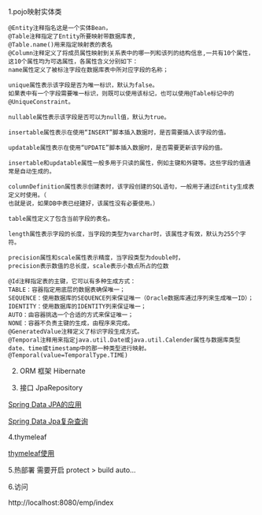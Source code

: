 1.pojo映射实体类

```
@Entity注释指名这是一个实体Bean，
@Table注释指定了Entity所要映射带数据库表,
@Table.name()用来指定映射表的表名 
@Column注释定义了将成员属性映射到关系表中的哪一列和该列的结构信息,一共有10个属性，这10个属性均为可选属性，各属性含义分别如下：
name属性定义了被标注字段在数据库表中所对应字段的名称；

unique属性表示该字段是否为唯一标识，默认为false。
如果表中有一个字段需要唯一标识，则既可以使用该标记，也可以使用@Table标记中的@UniqueConstraint。

nullable属性表示该字段是否可以为null值，默认为true。

insertable属性表示在使用“INSERT”脚本插入数据时，是否需要插入该字段的值。

updatable属性表示在使用“UPDATE”脚本插入数据时，是否需要更新该字段的值。

insertable和updatable属性一般多用于只读的属性，例如主键和外键等。这些字段的值通常是自动生成的。

columnDefinition属性表示创建表时，该字段创建的SQL语句，一般用于通过Entity生成表定义时使用。（
也就是说，如果DB中表已经建好，该属性没有必要使用。）

table属性定义了包含当前字段的表名。 

length属性表示字段的长度，当字段的类型为varchar时，该属性才有效，默认为255个字符。

precision属性和scale属性表示精度，当字段类型为double时，
precision表示数值的总长度，scale表示小数点所占的位数

@Id注释指定表的主键，它可以有多种生成方式： 
TABLE：容器指定用底层的数据表确保唯一； 
SEQUENCE：使用数据库的SEQUENCE列来保证唯一（Oracle数据库通过序列来生成唯一ID）； 
IDENTITY：使用数据库的IDENTITY列来保证唯一； 
AUTO：由容器挑选一个合适的方式来保证唯一； 
NONE：容器不负责主键的生成，由程序来完成。 
@GeneratedValue注释定义了标识字段生成方式。 
@Temporal注释用来指定java.util.Date或java.util.Calender属性与数据库类型date、time或timestamp中的那一种类型进行映射。 
@Temporal(value=TemporalType.TIME)

```

2. ORM 框架 Hibernate  

3. 接口 JpaRepository

[Spring Data JPA的应用](https://www.cnblogs.com/Java-dzz/p/6337300.html)

[Spring Data Jpa复杂查询](https://blog.csdn.net/qq_36144258/article/details/80298354)

4.thymeleaf

[thymeleaf使用](http://blog.csdn.net/u012706811/article/details/52185345)

5.热部署 需要开启 protect > build auto...

6.访问

http://localhost:8080/emp/index





